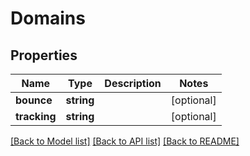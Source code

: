 # Domains

## Properties
Name | Type | Description | Notes
------------ | ------------- | ------------- | -------------
**bounce** | **string** |  | [optional] 
**tracking** | **string** |  | [optional] 

[[Back to Model list]](../../README.md#documentation-for-models) [[Back to API list]](../../README.md#documentation-for-api-endpoints) [[Back to README]](../../README.md)

